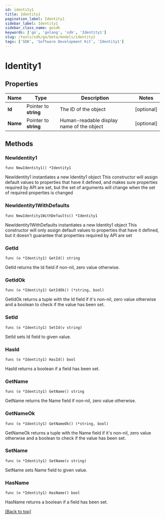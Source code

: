 ```yaml
---
id: identity1
title: Identity1
pagination_label: Identity1
sidebar_label: Identity1
sidebar_class_name: gosdk
keywords: ['go', 'golang', 'sdk', 'Identity1'] 
slug: /tools/sdk/go/beta/models/identity1
tags: ['SDK', 'Software Development Kit', 'Identity1']
---
```


# Identity1

## Properties

Name | Type | Description | Notes
------------ | ------------- | ------------- | -------------
**Id** |  Pointer to **string** | The ID of the object | [optional] 
**Name** |  Pointer to **string** | Human-readable display name of the object | [optional] 

## Methods

### NewIdentity1

`func NewIdentity1() *Identity1`

NewIdentity1 instantiates a new Identity1 object
This constructor will assign default values to properties that have it defined,
and makes sure properties required by API are set, but the set of arguments
will change when the set of required properties is changed

### NewIdentity1WithDefaults

`func NewIdentity1WithDefaults() *Identity1`

NewIdentity1WithDefaults instantiates a new Identity1 object
This constructor will only assign default values to properties that have it defined,
but it doesn't guarantee that properties required by API are set

### GetId

`func (o *Identity1) GetId() string`

GetId returns the Id field if non-nil, zero value otherwise.

### GetIdOk

`func (o *Identity1) GetIdOk() (*string, bool)`

GetIdOk returns a tuple with the Id field if it's non-nil, zero value otherwise
and a boolean to check if the value has been set.

### SetId

`func (o *Identity1) SetId(v string)`

SetId sets Id field to given value.

### HasId

`func (o *Identity1) HasId() bool`

HasId returns a boolean if a field has been set.

### GetName

`func (o *Identity1) GetName() string`

GetName returns the Name field if non-nil, zero value otherwise.

### GetNameOk

`func (o *Identity1) GetNameOk() (*string, bool)`

GetNameOk returns a tuple with the Name field if it's non-nil, zero value otherwise
and a boolean to check if the value has been set.

### SetName

`func (o *Identity1) SetName(v string)`

SetName sets Name field to given value.

### HasName

`func (o *Identity1) HasName() bool`

HasName returns a boolean if a field has been set.


[[Back to top]](#) 


